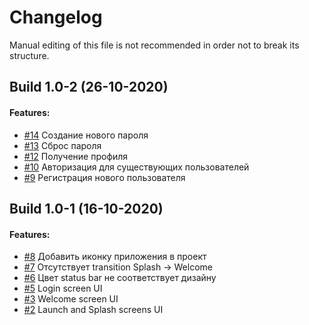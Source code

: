# Changelog

Manual editing of this file is not recommended in order not to break its structure.

## Build 1.0-2 (26-10-2020)

#### Features:
 * [#14](https://projects.ronasit.com/internship/second-opinion/second-opinion-ios/-/issues/14) Создание нового пароля
 * [#13](https://projects.ronasit.com/internship/second-opinion/second-opinion-ios/-/issues/13) Сброс пароля
 * [#12](https://projects.ronasit.com/internship/second-opinion/second-opinion-ios/-/issues/12) Получение профиля
 * [#10](https://projects.ronasit.com/internship/second-opinion/second-opinion-ios/-/issues/10) Авторизация для существующих пользователей
 * [#9](https://projects.ronasit.com/internship/second-opinion/second-opinion-ios/-/issues/9) Регистрация нового пользователя


## Build 1.0-1 (16-10-2020)

#### Features:
 * [#8](https://projects.ronasit.com/internship/second-opinion/second-opinion-ios/-/issues/8) Добавить иконку приложения в проект
 * [#7](https://projects.ronasit.com/internship/second-opinion/second-opinion-ios/-/issues/7) Отсутствует transition Splash -> Welcome
 * [#6](https://projects.ronasit.com/internship/second-opinion/second-opinion-ios/-/issues/6) Цвет status bar не соответствует дизайну
 * [#5](https://projects.ronasit.com/internship/second-opinion/second-opinion-ios/-/issues/5) Login screen UI
 * [#3](https://projects.ronasit.com/internship/second-opinion/second-opinion-ios/-/issues/3) Welcome screen UI
 * [#2](https://projects.ronasit.com/internship/second-opinion/second-opinion-ios/-/issues/2) Launch and Splash screens UI

